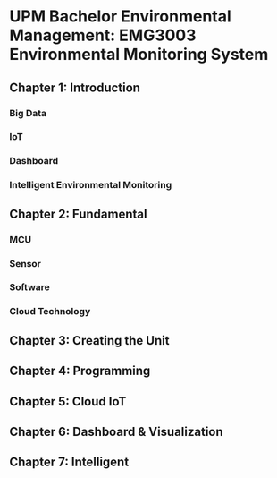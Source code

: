 # UPM Bachelor Environmental Management: EMG3003 Environmental Monitoring System
## Chapter 1: Introduction
### Big Data
### IoT
### Dashboard
### Intelligent Environmental Monitoring

## Chapter 2: Fundamental
### MCU
### Sensor
### Software
### Cloud Technology

## Chapter 3: Creating the Unit

## Chapter 4: Programming
## Chapter 5: Cloud IoT
## Chapter 6: Dashboard & Visualization
## Chapter 7: Intelligent
